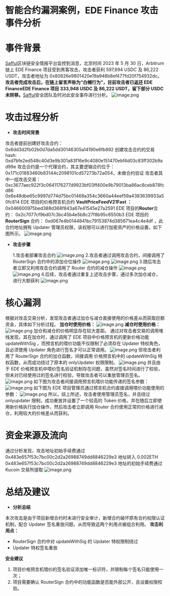 # 智能合约漏洞案例，EDE Finance 攻击事件分析

# 事件背景

[Safful](https://safful.com/)区块链安全情报平台监控到消息，北京时间 2023 年 5 月 30 日，Arbitrum 链上 EDE Finance 项目受到黑客攻击，攻击者获利 597,694 USDC 及 86,222 USDT，攻击者地址为 0x80826e9801420e19a948b8ef477fd20f754932dc。**攻击者完成攻击后，在链上留言声称为“白帽行为”，目前攻击者已返还 EDE FinanceEDE Finance 项目 333,948 USDC 及 86,222 USDT，留下部分 USDC 未转移。**[Safful](https://safful.com/)安全团队及时对此安全事件进行分析。
![image.png](https://cdn.nlark.com/yuque/0/2023/png/97322/1694317812835-b1a9e285-ffcd-4e1e-8d3d-aaf50c8066be.png#averageHue=%23fefefd&clientId=u033c60fa-98a0-4&from=paste&height=214&id=u4a0f5bc3&originHeight=519&originWidth=1080&originalType=binary&ratio=2&rotation=0&showTitle=false&size=95761&status=done&style=none&taskId=u110bbcc1-351e-4c9f-9bdc-1464c16f5c9&title=&width=445)

# 攻击过程分析

- **攻击时间背景**

攻击者提前创建好攻击合约：
0x6dd3d2fb02b0d7da5dd30146305a14190e6fb892
创建攻击合约的交易 hash:
0xd7bfe2ed548c40d3e9b301a83f16e9c4080e151470ebf4d03c83ff302b9ad99e
攻击合约是一个代理合约，其主要逻辑合约位于：
0x171c01883460b83144c2098101cd57273b72a054，未做合约验证
攻击者其中一组攻击交易：
0xc3677aec922f3c0641176277d9923bf03ff400e9b79013ba86ac8ceb878fcd86
0x6e48dbe65c9997d774d75bc01468a354c3660a44eef59a4383639933a50fc814
EDE 项目的价格预言机合约 **VaultPriceFeedV21Fast ：**
0x046600975bed388d368f843a67e41545e27a2591
EDE 项目的**Router**合约：
0x2c7077cf9bd07c3bc45b4e5b8c27f8b95c6550b3
EDE 项目的 **RouterSign** 合约：
0xd067e4b0144841bc79153874d385671ea4c4e4df ，此合约地址拥有 Updater 管理员权限，该权限可以进行加密资产的价格设置，如下图所示。
![image.png](https://cdn.nlark.com/yuque/0/2023/png/97322/1694317822798-9e52beb2-8675-4d95-af91-2f0000042725.png#averageHue=%23171819&clientId=u033c60fa-98a0-4&from=paste&height=100&id=u9a69fd36&originHeight=243&originWidth=1080&originalType=binary&ratio=2&rotation=0&showTitle=false&size=29269&status=done&style=none&taskId=u3677e35a-aa7d-4c9b-840b-9c3fe6f5fac&title=&width=444)

- **攻击步骤**

  1.攻击者部署攻击合约
  ![image.png](https://cdn.nlark.com/yuque/0/2023/png/97322/1694317828397-b41dffb2-07e4-4615-ae70-5882c7aef7a4.png#averageHue=%23fefdfd&clientId=u033c60fa-98a0-4&from=paste&height=152&id=u64ccb662&originHeight=304&originWidth=949&originalType=binary&ratio=2&rotation=0&showTitle=false&size=35105&status=done&style=none&taskId=uac2bb37c-1155-464e-9c8e-da5efd66002&title=&width=475) 2.攻击者通过调用攻击合约，间接调用了 RouterSign 合约中的添加仓位操作
  ![image.png](https://cdn.nlark.com/yuque/0/2023/png/97322/1694317834663-71e4b42a-79c8-47b9-b0ce-a6ef3a09303c.png#averageHue=%23fefdfd&clientId=u033c60fa-98a0-4&from=paste&height=201&id=u72cf0917&originHeight=402&originWidth=1080&originalType=binary&ratio=2&rotation=0&showTitle=false&size=81654&status=done&style=none&taskId=u3c216d03-36bb-4cc2-9fec-242239a9510&title=&width=540)
  ![image.png](https://cdn.nlark.com/yuque/0/2023/png/97322/1694317840736-0c821f9f-c32e-4985-a310-ad181ea61031.png#averageHue=%2324272f&clientId=u033c60fa-98a0-4&from=paste&height=156&id=ua80b74f2&originHeight=312&originWidth=1080&originalType=binary&ratio=2&rotation=0&showTitle=false&size=281959&status=done&style=none&taskId=u870118fa-4ff8-4796-b7d3-ee3d893fdc2&title=&width=540) 3.随后攻击者立即又利用攻击合约调用了 Router 合约的减仓操作
  ![image.png](https://cdn.nlark.com/yuque/0/2023/png/97322/1694317846420-91516e20-c042-42a3-b582-840a8339f7ff.png#averageHue=%23fefdfd&clientId=u033c60fa-98a0-4&from=paste&height=163&id=uc35cf668&originHeight=326&originWidth=1080&originalType=binary&ratio=2&rotation=0&showTitle=false&size=82550&status=done&style=none&taskId=u590d1801-c0d1-47f9-b573-65b1fdeb5d0&title=&width=540)
  ![image.png](https://cdn.nlark.com/yuque/0/2023/png/97322/1694317851826-0674babc-ce4c-4e7c-a4e8-4daa567c10f2.png#averageHue=%2322252c&clientId=u033c60fa-98a0-4&from=paste&height=194&id=u752e274a&originHeight=388&originWidth=1080&originalType=binary&ratio=2&rotation=0&showTitle=false&size=322266&status=done&style=none&taskId=u86f774b5-897c-4197-a5a9-d8e73091268&title=&width=540) 4.后续，攻击者通过重复上述攻击步骤，通过多次加仓减仓，进行大额获利
  ![image.png](https://cdn.nlark.com/yuque/0/2023/png/97322/1694317857607-a83f58a9-ae9d-4979-8a0c-b056be368236.png#averageHue=%23decbb2&clientId=u033c60fa-98a0-4&from=paste&height=292&id=u7b12407e&originHeight=584&originWidth=1080&originalType=binary&ratio=2&rotation=0&showTitle=false&size=225130&status=done&style=none&taskId=u9fdd7f73-3a26-439d-b251-da8c95144c3&title=&width=540)

# 核心漏洞

根据对攻击交易分析，发现攻击者通过加仓与减仓直接使用的价格差从而获取巨额资金，具体如下分析过程。
**加仓时使用价格：**
![image.png](https://cdn.nlark.com/yuque/0/2023/png/97322/1694317864331-76e8fa2f-2cec-4601-9fb5-1ac78d271d88.png#averageHue=%23272a31&clientId=u033c60fa-98a0-4&from=paste&height=34&id=u9889c569&originHeight=82&originWidth=1080&originalType=binary&ratio=2&rotation=0&showTitle=false&size=85196&status=done&style=none&taskId=u62896439-a1a5-4fab-9800-5196d369aab&title=&width=447)
**减仓时使用价格：**
![image.png](https://cdn.nlark.com/yuque/0/2023/png/97322/1694317868923-10f3fca0-0b5f-4c33-b763-425c9f7239fb.png#averageHue=%23262930&clientId=u033c60fa-98a0-4&from=paste&height=33&id=u6410ee2e&originHeight=66&originWidth=1080&originalType=binary&ratio=2&rotation=0&showTitle=false&size=61893&status=done&style=none&taskId=u453b7d21-0d0c-4c7f-bee9-04033763529&title=&width=540)
加仓和减仓的价格明显存在较大差距。
通过对攻击者交易的调用堆栈发现，其在加仓时，通过调用了 EDE 项目中价格预言机的更新价格功能 updateWithSig ，而预言机的喂价功能不仅限制了必须存在 Updater 特权角色，且必须使用 Updater 角色进行签名才可以正常调用。
![image.png](https://cdn.nlark.com/yuque/0/2023/png/97322/1694317874769-93fae650-b3f4-4fac-a56f-1c6db68369dd.png#averageHue=%23252524&clientId=u033c60fa-98a0-4&from=paste&height=40&id=u353091d6&originHeight=98&originWidth=1080&originalType=binary&ratio=2&rotation=0&showTitle=false&size=42610&status=done&style=none&taskId=u395780cf-be9e-4f6c-a7ca-11144702891&title=&width=445)
但攻击者利用了 RouterSign 合约的加仓函数，间接调用 价格预言机中的 updateWithSig 特权函数，从而成功绕过了原本的 onlyUpdater 权限限制。
![image.png](https://cdn.nlark.com/yuque/0/2023/png/97322/1694317881013-42a930f4-89c1-433e-ac90-6ceec1657b48.png#averageHue=%23232322&clientId=u033c60fa-98a0-4&from=paste&height=114&id=u1744037f&originHeight=227&originWidth=1080&originalType=binary&ratio=2&rotation=0&showTitle=false&size=90811&status=done&style=none&taskId=u9d0a4e35-d959-4b1a-b2c1-9795599d056&title=&width=540)
并且由于 EDE 价格预言机中喂价签名验证机制存在问题，虽然对签名时间进行了校验，但未对已经使用过的签名进行校验，导致攻击者可以重放管理员签名。
![image.png](https://cdn.nlark.com/yuque/0/2023/png/97322/1694317886866-a2a89818-973e-4597-89f7-bab78ee51ba0.png#averageHue=%23222120&clientId=u033c60fa-98a0-4&from=paste&height=466&id=ude6c8151&originHeight=930&originWidth=651&originalType=binary&ratio=2&rotation=0&showTitle=false&size=89700&status=done&style=none&taskId=uac7c9991-e137-4e20-ab0a-c8a30a591df&title=&width=326)
如下图为攻击者间接调用预言机喂价功能传递的签名参数：
![image.png](https://cdn.nlark.com/yuque/0/2023/png/97322/1694317892785-131e2c57-b543-49d8-9ab8-f5b527d59d7b.png#averageHue=%231e1e23&clientId=u033c60fa-98a0-4&from=paste&height=247&id=u581770c0&originHeight=493&originWidth=1080&originalType=binary&ratio=2&rotation=0&showTitle=false&size=107948&status=done&style=none&taskId=u62e15a22-c96b-40bf-9b54-e4a3f43332d&title=&width=540)
如下图为 EDE 项目管理员通过预言机合约直接调用喂价功能使用的参数：
![image.png](https://cdn.nlark.com/yuque/0/2023/png/97322/1694317898849-17629ad3-ad9e-470c-be95-67bf8d0ed65b.png#averageHue=%231e1e23&clientId=u033c60fa-98a0-4&from=paste&height=243&id=u2272297a&originHeight=486&originWidth=1080&originalType=binary&ratio=2&rotation=0&showTitle=false&size=95494&status=done&style=none&taskId=uc40aa789-13bb-401c-8493-8a55b0e6939&title=&width=540)
所以，综上所述，攻击者使用管理员签名，并且绕过 onlyupdater 限制，成功重放并设置了一个较高的 Token 价格，并在随后立即使用新价格执行加仓操作，然后攻击者立即调用 Router 合约使用正常的价格进行减仓，利用较大的价格差从而获利。

# 资金来源及流向

通过分析发现，攻击地址初始手续费通过 0x483e657f53c7bc00c2d2a26988749dd8846229e3 地址转入 0.002ETH
0x483e657f53c7bc00c2d2a26988749dd8846229e3 地址的初始手续费通过 Kucoin 交易所提取
![image.png](https://cdn.nlark.com/yuque/0/2023/png/97322/1694317905892-9a769e9a-631f-4150-90f2-d64e3be66d3b.png#averageHue=%23fefefd&clientId=u033c60fa-98a0-4&from=paste&height=329&id=u5dfff660&originHeight=657&originWidth=1080&originalType=binary&ratio=2&rotation=0&showTitle=false&size=116985&status=done&style=none&taskId=ub7167bf3-59db-498c-8f2a-ca07544e964&title=&width=540)

# 总结及建议

- **分析总结**

本次攻击是由于项目新增合约时未进行安全审计，新增合约破坏原有合约权限认证机制，配合 Updater 签名重放问题，从而导致这两个利用点被组合利用。
**攻击利用点：**

- RouterSign 合约中对 updateWithSig 的 Updater 特权限制绕过
- Updater 特权签名重放

**安全建议**

1. 项目价格预言机喂价的签名验证添加唯一标识符，并限制每个签名只能使用一次；
2. 项目需要确认 RouterSign 合约中的功能函数是否能外部公开，且设置权限校验。
